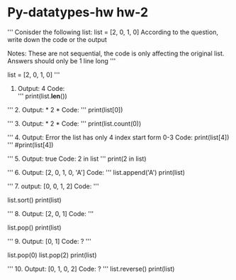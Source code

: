 # Py-datatypes-hw hw-2

'''
Conisder the following list: list = [2, 0, 1, 0] According to the question, write down the code or the output

Notes: These are not sequential, the code is only affecting the original list. Answers should only be 1 line long
'''

list = [2, 0, 1, 0]
'''
1. Output: 4
Code:   
'''
print(list.__len__())

'''
 2. Output: * 2 *
Code:
'''
print(list[0])

'''
3. Output: * 2 *
Code: 
'''
print(list.count(0))

''' 
4. Output: Error the list has only 4 index start form 0-3 
Code: print(list[4])
'''
#print(list[4])

'''
5. Output: true
Code: 2 in list
'''
print(2 in list)

'''
6. Output: [2, 0, 1, 0, 'A']
Code: 
'''
list.append('A')
print(list)

'''
7. output: [0, 0, 1, 2]
Code: 
'''

list.sort()
print(list)

'''
8. Output: [2, 0, 1]
Code: 
'''

list.pop()
print(list)

'''
9. Output: [0, 1]
Code: ?
'''

list.pop(0)
list.pop(2)
print(list)

'''
10. Output: [0, 1, 0, 2]
Code: ?
'''
list.reverse()
print(list)

